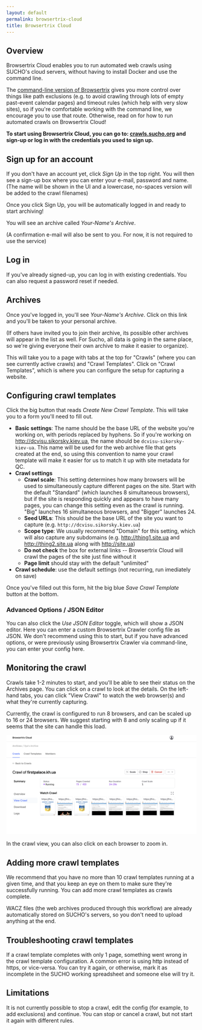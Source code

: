 ```yaml
---
layout: default
permalink: browsertrix-cloud
title: Browsertrix Cloud
---
```


## Overview

Browsertrix Cloud enables you to run automated web crawls using SUCHO's cloud servers, without having to install Docker and use the command line. 

The [command-line version of Browsertrix](https://www.sucho.org/browsertrix) gives you more control over things like path exclusions (e.g. to avoid crawling through lots of empty past-event calendar pages) and timeout rules (which help with very slow sites), so if you're comfortable working with the command line, we encourage you to use that route. Otherwise, read on for how to run automated crawls on Browsertrix Cloud!

**To start using Browsertrix Cloud, you can go to: [crawls.sucho.org](https://crawls.sucho.org) and sign-up or log in with the credentials you used to sign up.**

## Sign up for an account
If you don't have an account yet, click *Sign Up* in the top right. You will then see a sign-up box where you can enter your e-mail, password and name.
(The name will be shown in the UI and a lowercase, no-spaces version will be added to the crawl filenames)

Once you click Sign Up, you will be automatically logged in and ready to start archiving!

You will see an archive called *Your-Name's Archive*.

(A confirmation e-mail will also be sent to you. For now, it is not required to use the service)

## Log in
If you've already signed-up, you can log in with existing credentials. You can also request a password reset if needed.

## Archives
Once you've logged in, you'll see *Your-Name's Archive*. Click on this link and you'll be taken to your personal archive.

(If others have invited you to join their archive, its possible other archives will appear in the list as well. For Sucho, all data is going in the same place, so we're giving everyone their own archive to make it easier to organize).

This will take you to a page with tabs at the top for "Crawls" (where you can see currently active crawls) and "Crawl Templates". Click on "Crawl Templates", which is where you can configure the setup for capturing a website.

## Configuring crawl templates
Click the big button that reads *Create New Crawl Template*. This will take you to a form you'll need to fill out. 

* **Basic settings**: The name should be the base URL of the website you're working on, with periods replaced by hyphens. So if you're working on http://dcvisu.sikorsky.kiev.ua, the name should be `dcvisu-sikorsky-kiev-ua`. This name will be used for the web archive file that gets created at the end, so using this convention to name your crawl template will make it easier for us to match it up with site metadata for QC.
* **Crawl settings**
  * **Crawl scale**: This setting determines how many browsers will be used to simultaneously capture different pages on the site. Start with the default "Standard" (which launches 8 simultaneous browsers), but if the site is responding quickly and appears to have many pages, you can change this setting even as the crawl is running. "Big" launches 16 simultaneous browsers, and "Bigger" launches 24.
  * **Seed URLs**: This should be the base URL of the site you want to capture (e.g. `http://dcvisu.sikorsky.kiev.ua`)
  * **Scope type**: We usually recommend "Domain" for this setting, which will also capture any subdomains (e.g. http://thing1.site.ua and http://thing2.site.ua along with http://site.ua)
  * **Do not check** the box for external links -- Browsertrix Cloud will crawl the pages of the site just fine without it
  * **Page limit** should stay with the default "unlimited"
* **Crawl schedule**: use the default settings (not recurring, run imediately on save)

Once you've filled out this form, hit the big blue *Save Crawl Template* button at the bottom.

### Advanced Options / JSON Editor

You can also click the *Use JSON Editor* toggle, which will show a JSON editor. Here you can enter a custom Browsertrix Crawler config file as JSON.
We don't recommend using this to start, but if you have advanced options, or were previously using Browsertrix Crawler via command-line, you can enter your config here.

## Monitoring the crawl
Crawls take 1-2 minutes to start, and you'll be able to see their status on the Archives page. You can click on a crawl to look at the details. On the left-hand tabs, you can click "View Crawl" to watch the web browser(s) and what they're currently capturing.

Currently, the crawl is configured to run 8 browsers, and can be scaled up to 16 or 24 browsers. We suggest starting with 8 and only scaling up if it seems that
the site can handle this load.

<img src="/assets/images/browsertrix-cloud-crawl-view.png" width="800px"/>

In the crawl view, you can also click on each browser to zoom in.

## Adding more crawl templates
We recommend that you have no more than 10 crawl templates running at a given time, and that you keep an eye on them to make sure they're successfully running. You can add more crawl templates as crawls complete.

WACZ files (the web archives produced through this workflow) are already automatically stored on SUCHO's servers, so you don't need to upload anything at the end.

## Troubleshooting crawl templates
If a crawl template completes with only 1 page, something went wrong in the crawl template configuration. A common error is using http instead of https, or vice-versa. You can try it again, or otherwise, mark it as incomplete in the SUCHO working spreadsheet and someone else will try it.

## Limitations

It is not currently possible to stop a crawl, edit the config (for example, to add exclusions) and continue. You can stop or cancel a crawl, but not start it again with different rules.
